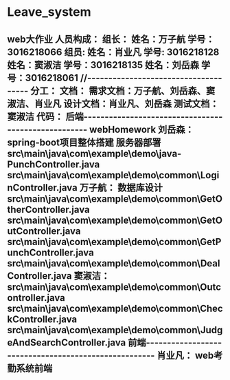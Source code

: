# Leave_system
web大作业
人员构成：
组长：
姓名：万子航  学号：3016218066 
组员:
姓名：肖业凡  学号: 3016218128
姓名：窦淑洁  学号：3016218135
姓名：刘岳森  学号：3016218061
//-------------------------------------
分工：
文档：
需求文档：万子航、刘岳森、窦淑洁、肖业凡
设计文档：肖业凡、刘岳森
测试文档：窦淑洁
代码：
后端----------------------------------------------------
webHomework
刘岳森：
spring-boot项目整体搭建
服务器部署
src\main\java\com\example\demo\java-PunchController.java
src\main\java\com\example\demo\common\LoginController.java
万子航：
数据库设计
src\main\java\com\example\demo\common\GetOtherController.java
src\main\java\com\example\demo\common\GetOutController.java
src\main\java\com\example\demo\common\GetPunchController.java
src\main\java\com\example\demo\common\DealController.java
窦淑洁：
src\main\java\com\example\demo\common\Outcontroller.java
src\main\java\com\example\demo\common\CheckController.java
src\main\java\com\example\demo\common\JudgeAndSearchController.java
前端-----------------------------------------------------
肖业凡：
web考勤系统前端
---------------------------------------------------------
